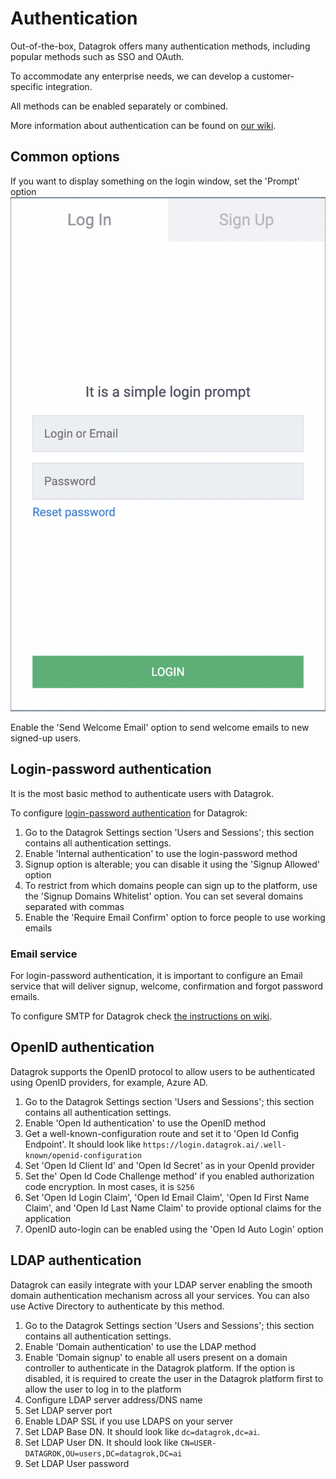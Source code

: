 <!-- TITLE: Authentication -->

# Authentication

Out-of-the-box, Datagrok offers many authentication methods, including popular methods such as SSO and OAuth.

To accommodate any enterprise needs, we can develop a customer-specific integration.

All methods can be enabled separately or combined.

More information about authentication can be found on [our wiki](../../govern/authentication.md).

## Common options

If you want to display something on the login window, set the 'Prompt' option
![Login prompt](../img/login-prompt.png)

Enable the 'Send Welcome Email' option to send welcome emails to new signed-up users.

## Login-password authentication

It is the most basic method to authenticate users with Datagrok.

To configure [login-password authentication](../../govern/authentication.md#login-password) for Datagrok:

1) Go to the Datagrok Settings section 'Users and Sessions'; this section contains all authentication settings.
2) Enable 'Internal authentication' to use the login-password method
3) Signup option is alterable; you can disable it using the 'Signup Allowed' option
4) To restrict from which domains people can sign up to the platform, use the 'Signup Domains Whitelist' option. You can
   set several domains separated with commas
5) Enable the 'Require Email Confirm' option to force people to use working emails

### Email service

For login-password authentication, it is important to configure an Email service that will deliver signup, welcome,
confirmation and forgot password emails.

To configure SMTP for Datagrok check [the instructions on wiki](configure-smtp.md).

## OpenID authentication

Datagrok supports the OpenID protocol to allow users to be authenticated using OpenID providers, for example, Azure AD.

1) Go to the Datagrok Settings section 'Users and Sessions'; this section contains all authentication settings.
2) Enable 'Open Id authentication' to use the OpenID method
3) Get a well-known-configuration route and set it to 'Open Id Config Endpoint'. It should look
   like `https://login.datagrok.ai/.well-known/openid-configuration`
4) Set 'Open Id Client Id' and 'Open Id Secret' as in your OpenId provider
5) Set the' Open Id Code Challenge method' if you enabled authorization code encryption. In most cases, it is `S256`
6) Set 'Open Id Login Claim', 'Open Id Email Claim', 'Open Id First Name Claim', and 'Open Id Last Name Claim' to
   provide optional claims for the application
7) OpenID auto-login can be enabled using the 'Open Id Auto Login' option

## LDAP authentication

Datagrok can easily integrate with your LDAP server enabling the smooth domain authentication mechanism across all your
services. You can also use Active Directory to authenticate by this method.

1) Go to the Datagrok Settings section 'Users and Sessions'; this section contains all authentication settings.
2) Enable 'Domain authentication' to use the LDAP method
3) Enable 'Domain signup' to enable all users present on a domain controller to authenticate in the Datagrok platform.
   If the option is disabled, it is required to create the user in the Datagrok platform first to allow the user to log
   in to the platform
4) Configure LDAP server address/DNS name
5) Set LDAP server port
6) Enable LDAP SSL if you use LDAPS on your server
7) Set LDAP Base DN. It should look like `dc=datagrok,dc=ai`.
8) Set LDAP User DN. It should look like `CN=USER-DATAGROK,OU=users,DC=datagrok,DC=ai`
9) Set LDAP User password
